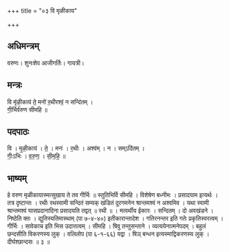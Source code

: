 +++
title = "०३ वि मृळीकाय"

+++
## अधिमन्त्रम्
वरुणः। शुनःशेप आजीगर्तिः। गायत्री।

## मन्त्रः
वि मृ॑ळी॒काय॑ ते॒ मनो॑ र॒थीरश्वं॒ न सन्दि॑तम् ।  
गी॒र्भिर्व॑रुण सीमहि ॥

## पदपाठः
वि । मृ॒ळी॒काय॑ । ते॒ । मनः॑ । र॒थीः । अश्व॑म् । न । सम्ऽदि॑तम् ।  
गीः॒ऽभिः । व॒रु॒ण॒ । सी॒म॒हि॒ ॥

## भाष्यम्
हे वरुण मृळीकायास्मत्सुखाय ते तव गीर्भिः ॥ स्तुतिभिर्वि सीमहि । विशेषेण बध्नीमः । प्रसादयाम इत्यर्थः । तत्र दृष्टान्तः । रथीः रथस्वामी सन्दितं सम्यक् खंडितं दूरगमनेन श्रान्तमश्वं न अश्वमिव । यथा स्वामी श्रान्तमश्वं घासप्रदानादिना प्रसादयति तद्वत् ॥ रथी ॥ । मत्वर्थीय ईकारः । सन्दितम् । दो अवखंडने । निष्ठेति क्तः । द्युतिस्यतिमास्थाम् (पा ७-४-४०) इतीकारान्तादेश । गतिरनन्तर इति गतेः प्रकृतिस्वरत्वम् । गीर्भिः । सावेकाच इति भिस उदात्तत्वम् । सीमहि । षिवु तन्तुसन्ताने । व्यत्ययेनात्मनेपदम् । बहुलं छन्दसीति विकरणस्य लुक् । वलिलोप (पा ६-१-६६) यद्वा । षिञ् बन्धन इत्यस्माद्विकरणस्य लुक् । दीर्घश्छान्दसः ॥ ३ ॥